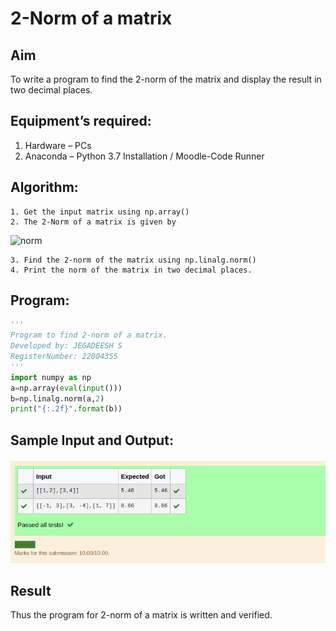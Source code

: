 # 2-Norm of a matrix
## Aim
To write a program to find the 2-norm of the matrix and display the result in two decimal places.
## Equipment’s required:
1.	Hardware – PCs
2.	Anaconda – Python 3.7 Installation / Moodle-Code Runner
## Algorithm:
	1. Get the input matrix using np.array()
	2. The 2-Norm of a matrix is given by 
![norm](./normeqn1.jpg)
    
    3. Find the 2-norm of the matrix using np.linalg.norm()
	4. Print the norm of the matrix in two decimal places.
## Program:
```python
'''
Program to find 2-norm of a matrix.
Developed by: JEGADEESH S
RegisterNumber: 22004355
'''
import numpy as np
a=np.array(eval(input()))
b=np.linalg.norm(a,2)
print("{:.2f}".format(b))

```
## Sample Input and Output:
![OUTPUT](OUT9.png)

## Result
Thus the program for 2-norm of a matrix is written and verified.
